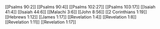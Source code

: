 [[Psalms 90:2]]
[[Psalms 90:4]]
[[Psalms 102:27]]
[[Psalms 103:17]]
[[Isaiah 41:4]]
[[Isaiah 44:6]]
[[Malachi 3:6]]
[[John 8:56]]
[[2 Corinthians 1:19]]
[[Hebrews 1:12]]
[[James 1:17]]
[[Revelation 1:4]]
[[Revelation 1:8]]
[[Revelation 1:11]]
[[Revelation 1:17]]
